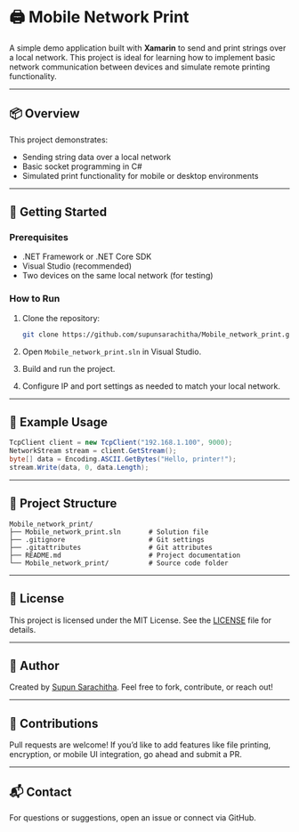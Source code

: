 
# 🖨️ Mobile Network Print

A simple demo application built with **Xamarin** to send and print strings over a local network. This project is ideal for learning how to implement basic network communication between devices and simulate remote printing functionality.

---

## 📦 Overview

This project demonstrates:

- Sending string data over a local network
- Basic socket programming in C#
- Simulated print functionality for mobile or desktop environments

---

## 🚀 Getting Started

### Prerequisites

- .NET Framework or .NET Core SDK
- Visual Studio (recommended)
- Two devices on the same local network (for testing)

### How to Run

1. Clone the repository:
   ```bash
   git clone https://github.com/supunsarachitha/Mobile_network_print.git
   ```

2. Open `Mobile_network_print.sln` in Visual Studio.

3. Build and run the project.

4. Configure IP and port settings as needed to match your local network.

---

## 🧪 Example Usage

```csharp
TcpClient client = new TcpClient("192.168.1.100", 9000);
NetworkStream stream = client.GetStream();
byte[] data = Encoding.ASCII.GetBytes("Hello, printer!");
stream.Write(data, 0, data.Length);
```

---

## 📁 Project Structure

```
Mobile_network_print/
├── Mobile_network_print.sln       # Solution file
├── .gitignore                     # Git settings
├── .gitattributes                 # Git attributes
├── README.md                      # Project documentation
└── Mobile_network_print/          # Source code folder
```

---

## 📄 License

This project is licensed under the MIT License. See the [LICENSE](LICENSE) file for details.

---

## 👤 Author

Created by [Supun Sarachitha](https://github.com/supunsarachitha). Feel free to fork, contribute, or reach out!

---

## 🙌 Contributions

Pull requests are welcome! If you’d like to add features like file printing, encryption, or mobile UI integration, go ahead and submit a PR.

---

## 📬 Contact

For questions or suggestions, open an issue or connect via GitHub.
```
